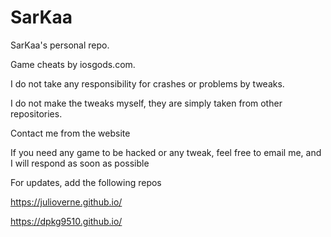 # SarKaa
SarKaa's personal repo.

Game cheats by iosgods.com.

I do not take any responsibility for crashes or problems by tweaks.

I do not make the tweaks myself, they are simply taken from other repositories.

Contact me from the website

If you need any game to be hacked or any tweak, feel free to email me, and I will respond as soon as possible

For updates, add the following repos

https://julioverne.github.io/

https://dpkg9510.github.io/
